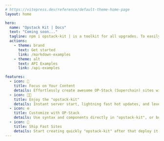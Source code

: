 ```yaml
---
# https://vitepress.dev/reference/default-theme-home-page
layout: home

hero:
  name: "Opstack Kit | Docs"
  text: "Coming soon..."
  tagline: npm i opstack-kit | is a toolkit for all upgrades. To easily connect and interact with the OP-Stack (Superchain)
  actions:
    - theme: brand
      text: Get started
      link: /markdown-examples
    - theme: alt
      text: API Examples
      link: /api-examples

features:
  - icon: 📝
    title: Focus on Your Content
    details: Effortlessly create awesome OP-Stack (Superchain) sites with just npm i opstack-kit.
  - icon: 🧑‍💻
    title: Enjoy the "opstack-kit"
    details: Instant server start, lightning fast hot updates, and leverage OP-Stack (Superchain) ecosystem.
  - icon: ⚙️
    title: Customize with OP-Stack
    details: Use syntax and components directly in "opstack-kit", or build custom themes.
  - icon: 🚀
    title: Ship Fast Sites
    details: Start creating quickly "opstack-kit" after that deploy it to your network.
---
```


<style>
:root {
  --vp-home-hero-name-color: transparent;
  --vp-home-hero-name-background: -webkit-linear-gradient(120deg, #bd34fe 30%, #41d1ff);

  --vp-home-hero-image-background-image: linear-gradient(-45deg, #bd34fe 50%, #47caff 50%);
  --vp-home-hero-image-filter: blur(44px);
}

@media (min-width: 640px) {
  :root {
    --vp-home-hero-image-filter: blur(56px);
  }
}

@media (min-width: 960px) {
  :root {
    --vp-home-hero-image-filter: blur(68px);
  }
}
</style>